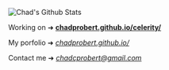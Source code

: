 ![Chad's Github Stats](https://github-readme-stats.vercel.app/api?username=ChadProbert&bg_color=0D1117&title_color=56D364&text_color=fff&border_color=444) 

Working on ➜ **[chadprobert.github.io/celerity/](https://chadprobert.github.io/celerity/)**

My porfolio ➜ *[chadprobert.github.io/](https://chadprobert.github.io)*

Contact me ➜ *chadcprobert@gmail.com*


  

